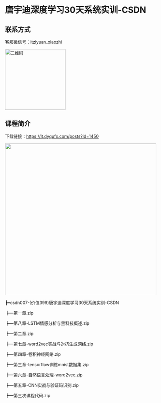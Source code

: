 # 唐宇迪深度学习30天系统实训-CSDN

## 联系方式

客服微信号：itziyuan_xiaozhi

<img src="https://ziyuanyun.oss-cn-guangzhou.aliyuncs.com/common/20240614073449/666b82192834a.jpg" width="200" height="200" alt="二维码">

## 课程简介

下载链接：https://it.dyqufx.com/posts?id=1450

<img src="https://ziyuanyun.oss-cn-guangzhou.aliyuncs.com/yun/20240515153938/664466ba9a5a7.jpg" width="500" alt="">

  ┣━csdn007-(价值399)唐宇迪深度学习30天系统实训-CSDN

 ┣━第一章.zip

 ┣━第八章-LSTM情感分析与黑科技概述.zip

 ┣━第二章.zip

 ┣━第七章-word2vec实战与对抗生成网络.zip

 ┣━第四章-卷积神经网络.zip

 ┣━第三章-tensorflow训练mnist数据集.zip

 ┣━第六章-自然语言处理-word2vec.zip

 ┣━第五章-CNN实战与验证码识别.zip

 ┣━第三次课程代码.zip

  